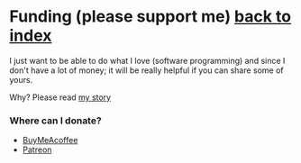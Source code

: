 # Funding (please support me) [back to index](../)

I just want to be able to do what I love (software programming) and since I don't have a lot of money; it will be really helpful if you can share some of yours.

Why? Please read [my story](my_story.md)

### Where can I donate?
- [BuyMeAcoffee](https://www.buymeacoffee.com/JoakimCh)
- [Patreon](https://www.patreon.com/jlc_software)
